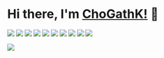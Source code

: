 # Hi there, I'm [ChoGathK!](https://github.com/ChoGathK/blogs) 👋

[![](https://img.shields.io/badge/Chogath-blogs-1E90FF)](https://github.com/ChoGathK/blogs)
[![](https://img.shields.io/badge/Chogath-A-Cheetah-97FFFF)](https://github.com/A-Cheetah)
[![](https://img.shields.io/badge/TypeScript-Node.js-C0FF3E)](https://nodejs.org/en)
[![](https://img.shields.io/badge/TypeScript-Nest.js-FF6A6A)](https://nestjs.com/)
[![](https://img.shields.io/badge/TypeScript-Vue.js-54FF9F)](https://cn.vuejs.org/)
[![](https://img.shields.io/badge/JavaScript-Koa-FFF68F)](https://koajs.com/)
[![](https://img.shields.io/badge/JavaScript-Egg-87843b)](https://eggjs.org/zh-cn/)
[![](https://img.shields.io/badge/JavaScript-Express-8B658B)](https://stores.express.com/)
[![](https://img.shields.io/badge/Golang-Golang-00BFFF)](https://golang.org/)
[![](https://img.shields.io/badge/Rust-Rust-FA8072)](https://www.rust-lang.org/)

<img display="inline-block" src="https://github-readme-stats.vercel.app/api?username=ChoGathK&count_private=true&show_icons=true"/>
